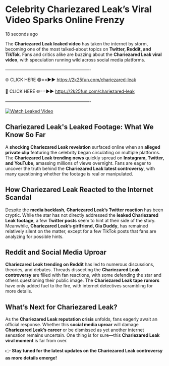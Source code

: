 # Celebrity Chariezared Leak’s Viral Video Sparks Online Frenzy

18 seconds ago

The **Chariezared Leak leaked video** has taken the internet by storm, becoming one of the most talked-about topics on **Twitter, Reddit, and TikTok**. Fans and critics alike are buzzing about the **Chariezared Leak viral video**, with speculation running wild across social media platforms.

———————————————————-

🌐 CLICK HERE 🟢==►► https://2k25fun.com/chariezared-leak

🔴 CLICK HERE 🌐==►► https://2k25fun.com/chariezared-leak

———————————————————-

[![Watch Leaked Video](https://miro.medium.com/v2/resize:fit:828/format:webp/1*cilzJN44JGOrTw9NJCrNHA.gif "Watch Leaked Video")](https://2k25fun.com/chariezared-leak)

## **Chariezared Leak's Leaked Footage: What We Know So Far**  
A **shocking Chariezared Leak revelation** surfaced online when an **alleged private clip** featuring the celebrity began circulating on multiple platforms. The **Chariezared Leak trending news** quickly spread on **Instagram, Twitter, and YouTube**, amassing millions of views overnight. Fans are eager to uncover the truth behind the **Chariezared Leak latest controversy**, with many questioning whether the footage is real or manipulated.  

## **How Chariezared Leak Reacted to the Internet Scandal**  
Despite the **media backlash**, **Chariezared Leak’s Twitter reaction** has been cryptic. While the star has not directly addressed the **leaked Chariezared Leak footage**, a few **Twitter posts** seem to hint at their side of the story. Meanwhile, **Chariezared Leak’s girlfriend, Gia Duddy**, has remained relatively silent on the matter, except for a few TikTok posts that fans are analyzing for possible hints.  

## **Reddit and Social Media Uproar**  
**Chariezared Leak trending on Reddit** has led to numerous discussions, theories, and debates. Threads dissecting the **Chariezared Leak controversy** are filled with fan reactions, with some defending the star and others questioning their public image. The **Chariezared Leak tape rumors** have only added fuel to the fire, with internet detectives scrambling for more details.  

## **What’s Next for Chariezared Leak?**  
As the **Chariezared Leak reputation crisis** unfolds, fans eagerly await an official response. Whether this **social media uproar** will damage **Chariezared Leak’s career** or be dismissed as yet another internet sensation remains uncertain. One thing is for sure—this **Chariezared Leak viral moment** is far from over.  

👉 **Stay tuned for the latest updates on the Chariezared Leak controversy as more details emerge!**  